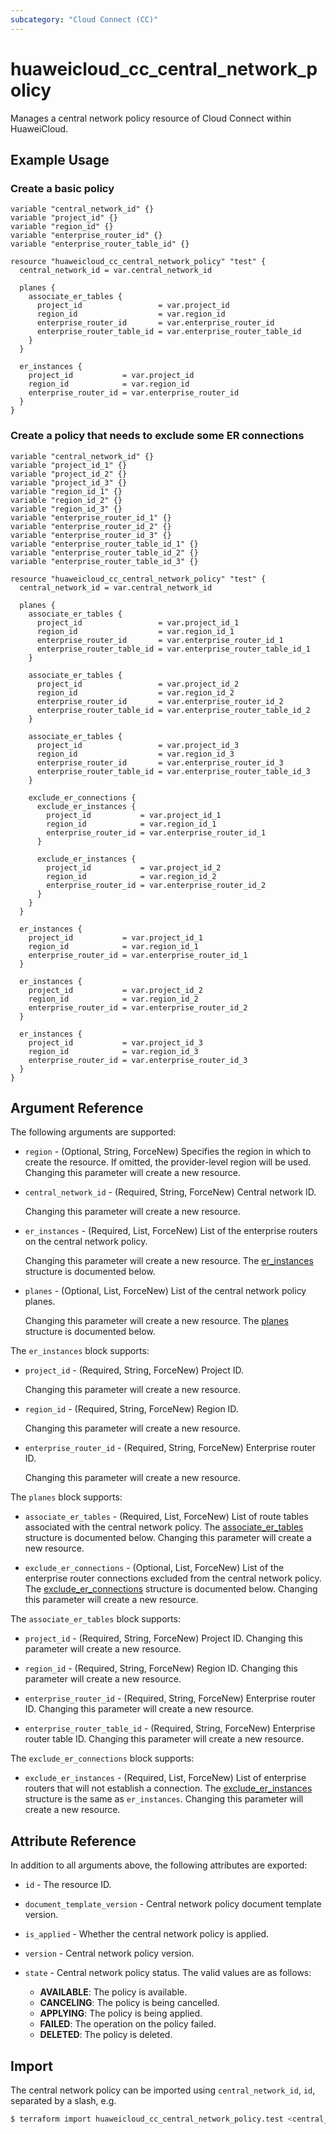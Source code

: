 ```yaml
---
subcategory: "Cloud Connect (CC)"
---
```


# huaweicloud_cc_central_network_policy

Manages a central network policy resource of Cloud Connect within HuaweiCloud.

## Example Usage

### Create a basic policy

```hcl
variable "central_network_id" {}
variable "project_id" {}
variable "region_id" {}
variable "enterprise_router_id" {}
variable "enterprise_router_table_id" {}

resource "huaweicloud_cc_central_network_policy" "test" {
  central_network_id = var.central_network_id

  planes {
    associate_er_tables {
      project_id                 = var.project_id
      region_id                  = var.region_id
      enterprise_router_id       = var.enterprise_router_id
      enterprise_router_table_id = var.enterprise_router_table_id
    }
  }

  er_instances {
    project_id           = var.project_id
    region_id            = var.region_id
    enterprise_router_id = var.enterprise_router_id
  }
}
```

### Create a policy that needs to exclude some ER connections
  
```hcl
variable "central_network_id" {}
variable "project_id_1" {}
variable "project_id_2" {}
variable "project_id_3" {}
variable "region_id_1" {}
variable "region_id_2" {}
variable "region_id_3" {}
variable "enterprise_router_id_1" {}
variable "enterprise_router_id_2" {}
variable "enterprise_router_id_3" {}
variable "enterprise_router_table_id_1" {}
variable "enterprise_router_table_id_2" {}
variable "enterprise_router_table_id_3" {}

resource "huaweicloud_cc_central_network_policy" "test" {
  central_network_id = var.central_network_id
 
  planes {
    associate_er_tables {
      project_id                 = var.project_id_1
      region_id                  = var.region_id_1
      enterprise_router_id       = var.enterprise_router_id_1
      enterprise_router_table_id = var.enterprise_router_table_id_1
    }

    associate_er_tables {
      project_id                 = var.project_id_2
      region_id                  = var.region_id_2
      enterprise_router_id       = var.enterprise_router_id_2
      enterprise_router_table_id = var.enterprise_router_table_id_2
    }

    associate_er_tables {
      project_id                 = var.project_id_3
      region_id                  = var.region_id_3
      enterprise_router_id       = var.enterprise_router_id_3
      enterprise_router_table_id = var.enterprise_router_table_id_3
    }

    exclude_er_connections {
      exclude_er_instances {
        project_id           = var.project_id_1
        region_id            = var.region_id_1
        enterprise_router_id = var.enterprise_router_id_1
      }

      exclude_er_instances {
        project_id           = var.project_id_2
        region_id            = var.region_id_2
        enterprise_router_id = var.enterprise_router_id_2
      }
    }
  }
 
  er_instances {
    project_id           = var.project_id_1
    region_id            = var.region_id_1
    enterprise_router_id = var.enterprise_router_id_1
  }

  er_instances {
    project_id           = var.project_id_2
    region_id            = var.region_id_2
    enterprise_router_id = var.enterprise_router_id_2
  }

  er_instances {
    project_id           = var.project_id_3
    region_id            = var.region_id_3
    enterprise_router_id = var.enterprise_router_id_3
  }
}
```

## Argument Reference

The following arguments are supported:

* `region` - (Optional, String, ForceNew) Specifies the region in which to create the resource.
  If omitted, the provider-level region will be used. Changing this parameter will create a new resource.

* `central_network_id` - (Required, String, ForceNew) Central network ID.

  Changing this parameter will create a new resource.

* `er_instances` - (Required, List, ForceNew) List of the enterprise routers on the central network policy.

  Changing this parameter will create a new resource.
  The [er_instances](#centralNetworkPolicy_AssociateErInstanceDocument) structure is documented below.

* `planes` - (Optional, List, ForceNew) List of the central network policy planes.

  Changing this parameter will create a new resource.
  The [planes](#centralNetworkPolicy_CentralNetworkPolicyPlaneDocument) structure is documented below.

<a name="centralNetworkPolicy_AssociateErInstanceDocument"></a>
The `er_instances` block supports:

* `project_id` - (Required, String, ForceNew) Project ID.

  Changing this parameter will create a new resource.

* `region_id` - (Required, String, ForceNew) Region ID.

  Changing this parameter will create a new resource.
  
* `enterprise_router_id` - (Required, String, ForceNew) Enterprise router ID.

  Changing this parameter will create a new resource.

<a name="centralNetworkPolicy_CentralNetworkPolicyPlaneDocument"></a>
The `planes` block supports:

* `associate_er_tables` - (Required, List, ForceNew) List of route tables associated with the central network policy.
  The [associate_er_tables](#centralNetworkPolicy_AssociateErTableDocument) structure is documented below.
  Changing this parameter will create a new resource.

* `exclude_er_connections` - (Optional, List, ForceNew) List of the enterprise router connections excluded from the
  central network policy.
  The [exclude_er_connections](#centralNetworkPolicy_ExcludeErConnectionDocument) structure is documented below.
  Changing this parameter will create a new resource.

<a name="centralNetworkPolicy_AssociateErTableDocument"></a>
The `associate_er_tables` block supports:

* `project_id` - (Required, String, ForceNew) Project ID.
  Changing this parameter will create a new resource.

* `region_id` - (Required, String, ForceNew) Region ID.
  Changing this parameter will create a new resource.

* `enterprise_router_id` - (Required, String, ForceNew) Enterprise router ID.
  Changing this parameter will create a new resource.

* `enterprise_router_table_id` - (Required, String, ForceNew) Enterprise router table ID.
  Changing this parameter will create a new resource.

<a name="centralNetworkPolicy_ExcludeErConnectionDocument"></a>
The `exclude_er_connections` block supports:

* `exclude_er_instances` - (Required, List, ForceNew) List of enterprise routers that will not establish a connection.
  The [exclude_er_instances](#centralNetworkPolicy_AssociateErInstanceDocument) structure is the same as `er_instances`.
  Changing this parameter will create a new resource.

## Attribute Reference

In addition to all arguments above, the following attributes are exported:

* `id` - The resource ID.

* `document_template_version` - Central network policy document template version.

* `is_applied` - Whether the central network policy is applied.

* `version` - Central network policy version.

* `state` - Central network policy status.
  The valid values are as follows:
    - **AVAILABLE**: The policy is available.
    - **CANCELING**: The policy is being cancelled.
    - **APPLYING**: The policy is being applied.
    - **FAILED**: The operation on the policy failed.
    - **DELETED**: The policy is deleted.

## Import

The central network policy can be imported using
`central_network_id`, `id`, separated by a slash, e.g.

```bash
$ terraform import huaweicloud_cc_central_network_policy.test <central_network_id>/<id>
```
